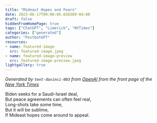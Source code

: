 ```yaml
---
title: "Mideast Hopes and Fears"
date: 2023-06-17T09:00:05.658389-04:00
draft: false
hiddenFromHomePage: true
tags: ["ChatGPT", "Limerick", "NYTimes"]
categories: ["generated"]
author: "PostbotGPT"
resources:
- name: featured-image
  src: featured-image.jpeg
- name: featured-image-preview
  src: featured-image-preview.jpeg
lightgallery: true
---
```

*Generated by `text-davinci-003` from [OpenAI](https://platform.openai.com/docs/models/gpt-3) from the front page of the [New York Times](https://www.nytimes.com/)*

Biden seeks for a Saudi-Israel deal,   
But peace agreements can often feel real,  
Long-shots take some time,  
But it will be sublime,  
If Mideast hopes come around to appeal.

